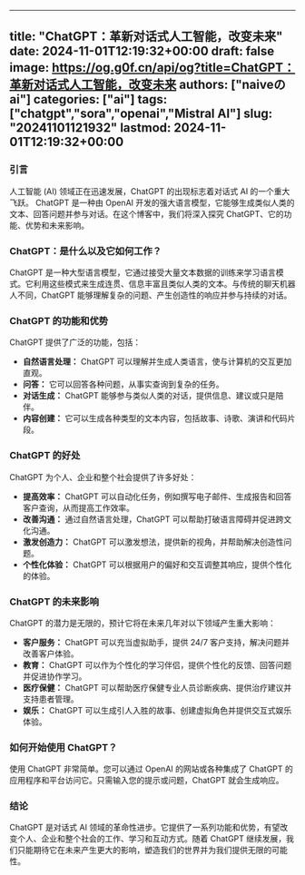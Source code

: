 
---
title: "ChatGPT：革新对话式人工智能，改变未来"
date: 2024-11-01T12:19:32+00:00
draft: false
image: https://og.g0f.cn/api/og?title=ChatGPT：革新对话式人工智能，改变未来
authors: ["naiveのai"]
categories: ["ai"]
tags: ["chatgpt","sora","openai","Mistral AI"]
slug: "20241101121932"
lastmod: 2024-11-01T12:19:32+00:00
---
### 引言

人工智能 (AI) 领域正在迅速发展，ChatGPT 的出现标志着对话式 AI 的一个重大飞跃。 ChatGPT 是一种由 OpenAI 开发的强大语言模型，它能够生成类似人类的文本、回答问题并参与对话。在这个博客中，我们将深入探究 ChatGPT、它的功能、优势和未来影响。

### ChatGPT：是什么以及它如何工作？

ChatGPT 是一种大型语言模型，它通过接受大量文本数据的训练来学习语言模式。它利用这些模式来生成连贯、信息丰富且类似人类的文本。与传统的聊天机器人不同，ChatGPT 能够理解复杂的问题、产生创造性的响应并参与持续的对话。

### ChatGPT 的功能和优势

ChatGPT 提供了广泛的功能，包括：

- **自然语言处理：** ChatGPT 可以理解并生成人类语言，使与计算机的交互更加直观。
- **问答：** 它可以回答各种问题，从事实查询到复杂的任务。
- **对话生成：** ChatGPT 能够参与类似人类的对话，提供信息、建议或只是陪伴。
- **内容创建：** 它可以生成各种类型的文本内容，包括故事、诗歌、演讲和代码片段。

### ChatGPT 的好处

ChatGPT 为个人、企业和整个社会提供了许多好处：

- **提高效率：** ChatGPT 可以自动化任务，例如撰写电子邮件、生成报告和回答客户查询，从而提高工作效率。
- **改善沟通：** 通过自然语言处理，ChatGPT 可以帮助打破语言障碍并促进跨文化沟通。
- **激发创造力：** ChatGPT 可以激发想法，提供新的视角，并帮助解决创造性问题。
- **个性化体验：** ChatGPT 可以根据用户的偏好和交互调整其响应，提供个性化的体验。

### ChatGPT 的未来影响

ChatGPT 的潜力是无限的，预计它将在未来几年对以下领域产生重大影响：

- **客户服务：** ChatGPT 可以充当虚拟助手，提供 24/7 客户支持，解决问题并改善客户体验。
- **教育：** ChatGPT 可以作为个性化的学习伴侣，提供个性化的反馈、回答问题并促进协作学习。
- **医疗保健：** ChatGPT 可以帮助医疗保健专业人员诊断疾病、提供治疗建议并支持患者管理。
- **娱乐：** ChatGPT 可以生成引人入胜的故事、创建虚拟角色并提供交互式娱乐体验。

### 如何开始使用 ChatGPT？

使用 ChatGPT 非常简单。您可以通过 OpenAI 的网站或各种集成了 ChatGPT 的应用程序和平台访问它。只需输入您的提示或问题，ChatGPT 就会生成响应。

### 结论

ChatGPT 是对话式 AI 领域的革命性进步。它提供了一系列功能和优势，有望改变个人、企业和整个社会的工作、学习和互动方式。随着 ChatGPT 继续发展，我们只能期待它在未来产生更大的影响，塑造我们的世界并为我们提供无限的可能性。